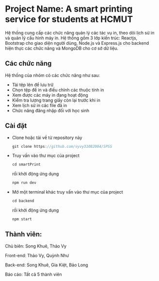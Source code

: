 # Project Name: A smart printing service for students at HCMUT
Hệ thống cung cấp các chức năng quản lý các tác vụ in, theo dõi lịch sử in và quản lý cấu hình máy in. Hệ thống gồm 3 lớp kiến trúc: Reactjs, Bootstrap cho giao diện người dùng, Node.js và Express.js cho backend hiện thực các chức năng và MongoDB cho cơ sở dữ liệu.
## Các chức năng
Hệ thống của nhóm có các chức năng như sau:
+ Tải tệp lên để lưu trữ
+ Chọn tệp để in và điều chỉnh các thuộc tính in
+ Xem được các máy in đang hoạt động
+ Kiểm tra lượng trang giấy còn lại trước khi in
+ Xem lịch sử in các file đã in
+ Chức năng đăng nhập đối với học sinh
## Cài đặt
+ Clone hoặc tải về từ repository này
  ```c
  git clone https://github.com/vyvy31082004/SPSS
  ```
+ Truy vấn vào thư mục của project
  ```c
  cd smartPrint
  ```
  rồi khởi động ứng dụng
   ```c
   npm run dev
  ```
+ Mở một terminal khác truy vấn vào thư mục của project
  ```c
  cd backend
  ```
  rồi khởi động ứng dụng
   ```c
   npm start
  ```
## Thành viên:
Chủ biên: Song Khuê, Thảo Vy

Front-end: Thảo Vy, Quỳnh Như

Back-end: Song Khuê, Gia Kiệt, Bảo Long

Báo cáo: Tất cả 5 thành viên
